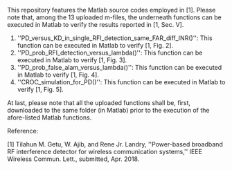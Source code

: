 This repository features the Matlab source codes employed in [1]. Please note that, among the 13 uploaded m-files, the underneath functions can be executed in Matlab to verify the results reported in [1, Sec. V]. 

1.  ''PD_versus_KD_in_single_RFI_detection_same_FAR_diff_INR()'': This function can be executed in Matlab to verify [1, Fig. 2].  
2.  ''PD_prob_RFI_detection_versus_lambda()'': This function can be executed in Matlab to verify [1, Fig. 3].  
3. ''PD_prob_false_alam_versus_lambda()'': This function can be executed in Matlab to verify [1, Fig. 4].   
4.  ''CROC_simulation_for_PD()'': This function can be executed in Matlab to verify [1, Fig. 5].  

At last, please note that all the uploaded functions shall be, first, downloaded to the same folder (in Matlab) prior to the execution of the afore-listed Matlab functions.   

Reference: 

[1] Tilahun M. Getu, W. Ajib, and Rene Jr. Landry, ''Power-based broadband RF interference detector for wireless communication systems,'' IEEE Wireless Commun. Lett., submitted, Apr. 2018.
